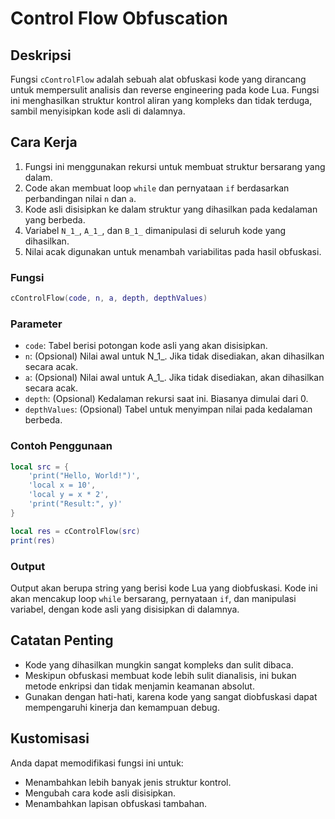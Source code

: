 # Control Flow Obfuscation

## Deskripsi

Fungsi `cControlFlow` adalah sebuah alat obfuskasi kode yang dirancang untuk mempersulit analisis dan reverse engineering pada kode Lua. Fungsi ini menghasilkan struktur kontrol aliran yang kompleks dan tidak terduga, sambil menyisipkan kode asli di dalamnya.

## Cara Kerja

1. Fungsi ini menggunakan rekursi untuk membuat struktur bersarang yang dalam.
2. Code akan membuat loop `while` dan pernyataan `if` berdasarkan perbandingan nilai `n` dan `a`.
3. Kode asli disisipkan ke dalam struktur yang dihasilkan pada kedalaman yang berbeda.
4. Variabel `N_1_`, `A_1_`, dan `B_1_` dimanipulasi di seluruh kode yang dihasilkan.
5. Nilai acak digunakan untuk menambah variabilitas pada hasil obfuskasi.

### Fungsi

```lua
cControlFlow(code, n, a, depth, depthValues)
```

### Parameter

- `code`: Tabel berisi potongan kode asli yang akan disisipkan.
- `n`: (Opsional) Nilai awal untuk N_1_. Jika tidak disediakan, akan dihasilkan secara acak.
- `a`: (Opsional) Nilai awal untuk A_1_. Jika tidak disediakan, akan dihasilkan secara acak.
- `depth`: (Opsional) Kedalaman rekursi saat ini. Biasanya dimulai dari 0.
- `depthValues`: (Opsional) Tabel untuk menyimpan nilai pada kedalaman berbeda.

### Contoh Penggunaan

```lua
local src = {
    'print("Hello, World!")',
    'local x = 10',
    'local y = x * 2',
    'print("Result:", y)'
}

local res = cControlFlow(src)
print(res)
```

### Output

Output akan berupa string yang berisi kode Lua yang diobfuskasi. Kode ini akan mencakup loop `while` bersarang, pernyataan `if`, dan manipulasi variabel, dengan kode asli yang disisipkan di dalamnya.

## Catatan Penting

- Kode yang dihasilkan mungkin sangat kompleks dan sulit dibaca.
- Meskipun obfuskasi membuat kode lebih sulit dianalisis, ini bukan metode enkripsi dan tidak menjamin keamanan absolut.
- Gunakan dengan hati-hati, karena kode yang sangat diobfuskasi dapat mempengaruhi kinerja dan kemampuan debug.

## Kustomisasi

Anda dapat memodifikasi fungsi ini untuk:
- Menambahkan lebih banyak jenis struktur kontrol.
- Mengubah cara kode asli disisipkan.
- Menambahkan lapisan obfuskasi tambahan.